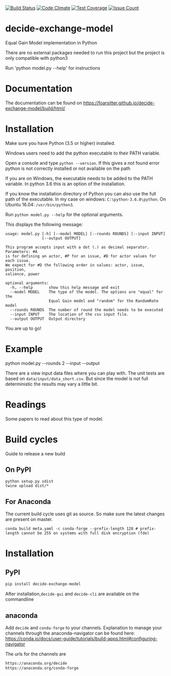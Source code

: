 [![Build Status](https://travis-ci.org/foarsitter/decide-exchange-model.svg?branch=master)](https://travis-ci.org/foarsitter/decide-exchange-model)
[![Code Climate](https://codeclimate.com/github/foarsitter/decide-exchange-model/badges/gpa.svg)](https://codeclimate.com/github/foarsitter/decide-exchange-model)
[![Test Coverage](https://codeclimate.com/github/foarsitter/decide-exchange-model/badges/coverage.svg)](https://codeclimate.com/github/foarsitter/decide-exchange-model/coverage)
[![Issue Count](https://codeclimate.com/github/foarsitter/decide-exchange-model/badges/issue_count.svg)](https://codeclimate.com/github/foarsitter/decide-exchange-model)

# decide-exchange-model
Equal Gain Model implementation in Python

There are no external packages needed to run this project but the project is only compatible with python3

Run 'python model.py --help' for instructions
  
# Documentation 
The documentation can be found on https://foarsitter.github.io/decide-exchange-model/build/html/

# Installation
Make sure you have Python (3.5 or higher) installed.

Windows users need to add the python executable to their PATH variable. 

Open a console and type `python --version`. If this gives a not found error python is not correctly installed or not available on the path

If you are on Windows, the executable needs to be added to the PATH variable. In python 3.6 this is an option of the installation.

If you know the installation directory of Python you can also use the full path of the executable. In my case on windows: `C:\python-3.6.0\python`. On Ubuntu 16.04: `/usr/bin/python3`.

Run `python model.py --help` for the optional arguments.

This displays the following message:
```shell
usage: model.py [-h] [--model MODEL] [--rounds ROUNDS] [--input INPUT]
                [--output OUTPUT]

This program accepts input with a dot (.) as decimal separator. Parameters: #A
is for defining an actor, #P for an issue, #D for actor values for each issue.
We expect for #D the following order in values: actor, issue, position,
salience, power

optional arguments:
  -h, --help       show this help message and exit
  --model MODEL    The type of the model. The options are "equal" for the
                   Equal Gain model and "random" for the RandomRate model
  --rounds ROUNDS  The number of round the model needs to be executed
  --input INPUT    The location of the csv input file.
  --output OUTPUT  Output directory
```
You are up to go! 

# Example 
python model.py --rounds 2 --input --output

There are a view input data files where you can play with. The unit tests are based on `data/input/data_short.csv`. But since the model is not full deterministic the results may vary a little bit.

# Readings
Some papers to read about this type of model.


# Build cycles
Guide to release a new build
## On PyPI
```
python setup.py sdist
twine upload dist/*
```

## For Anaconda
The current build cycle uses git as source. So make sure the latest changes are present on master.
```
conda build meta.yaml -c conda-forge --prefix-length 128 # prefix-length cannot be 255 on systems with full disk encryption (fde)
```


# Installation 

## PyPI
```bash
pip install decide-exchange-model
```
After installation,```decide-gui``` and ```decide-cli``` are available on the commandline 

## anaconda
Add ```decide``` and ```conda-forge``` to your channels. Explanation to manage your channels through the anaconda-navigator can be found here: https://conda.io/docs/user-guide/tutorials/build-apps.html#configuring-navigator
 
The urls for the channels are

```bash
https://anaconda.org/decide
https://anaconda.org/conda-forge
```